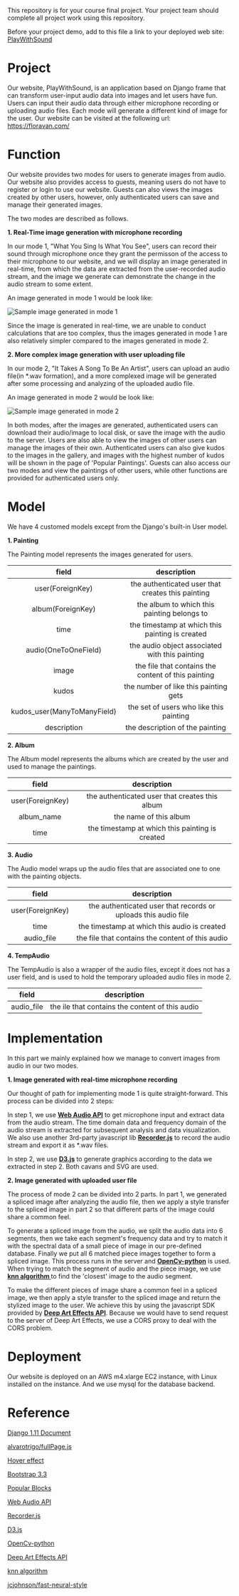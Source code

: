 This repository is for your course final project. Your project team
should complete all project work using this repository.

Before your project demo, add to this file a link to your deployed
web site: [PlayWithSound](https://floravan.com/)


# Project

Our website, PlayWithSound, is an application based on Django frame that can 
transform user-input audio data into images and let users have fun. Users 
can input their audio data through either microphone recording or uploading 
audio files. Each mode will generate a different kind of image for the user. 
Our website can be visited at the following url: https://floravan.com/
 
# Function

Our website provides two modes for users to generate images from audio. Our 
website also provides access to guests, meaning users do not have to register 
or login to use our website. Guests can also views the images created by other 
users, however, only authenticated users can save and manage their generated 
images.

The two modes are described as follows.

**1. Real-Time image generation with microphone recording**

In our mode 1, "What You Sing Is What You See", users can record their sound 
through microphone once they grant the permisson of the access to their 
microphone to our website, and we will display an image generated in 
real-time, from which the data are extracted from the user-recorded audio 
stream, and the image we generate can demonstrate the change in the audio 
stream to some extent.

An image generated in mode 1 would be look like:

![Sample image generated in mode 1](https://raw.githubusercontent.com/CMU-Web-Application-Development/Team330/master/sprint-presentations/mode_1.png?token=AZHFqvgVBvVu8Yl0598KLleNOhCknqyUks5aMKTPwA%3D%3D)

Since the image is generated in real-time, we are unable to conduct calculations
that are too complex, thus the images generated in mode 1 are also relatively 
simpler compared to the images generated in mode 2.

**2. More complex image generation with user uploading file**

In our mode 2, "It Takes A Song To Be An Artist", users can upload an audio 
file(in *.wav formation), and a more complexed image will be generated after 
some processing and analyzing of the uploaded audio file.

An image generated in mode 2 would be look like:

![Sample image generated in mode 2](https://raw.githubusercontent.com/CMU-Web-Application-Development/Team330/master/sprint-presentations/mode_2.jpg?token=AZHFqo2LfHCOGsW9-eaqSvJpRcbH8pxqks5aMKU5wA%3D%3D)

In both modes, after the images are generated, authenticated users can download 
their audio/image to local disk, or save the image with the audio to the server.
 Users are also able to view the images of other users can manage the images of 
their own. Authenticated users can also give kudos to the images in the gallery,
 and images with the highest number of kudos will be shown in the page of 
'Popular Paintings'. Guests can also access our two modes and view the paintings
 of other users, while other functions are provided for authenticated users 
only.

# Model

We have 4 customed models except from the Django's built-in User model.

**1. Painting**

The Painting model represents the images generated for users.

| field | description |
| :------: | :------: |
| user(ForeignKey) | the authenticated user that creates this painting |
| album(ForeignKey) | the album to which this painting belongs to |
| time | the timestamp at which this painting is created |
| audio(OneToOneField) | the audio object associated with this painting |
| image | the file that contains the content of this painting |
| kudos | the number of like this painting gets |
| kudos_user(ManyToManyField) | the set of users who like this painting | 
| description | the description of the painting |

**2. Album**

The Album model represents the albums which are created by the user and used to 
manage the paintings.

| field | description |
| :------: | :------: |
| user(ForeignKey) | the authenticated user that creates this album |
| album_name | the name of this album |
| time | the timestamp at which this painting is created |

**3. Audio**

The Audio model wraps up the audio files that are associated one to one with the 
painting objects.

| field | description |
| :------: | :------: |
| user(ForeignKey) | the authenticated user that records or uploads this audio file |
| time | the timestamp at which this audio is created |
| audio_file | the file that contains the content of this audio |

**4. TempAudio**

The TempAudio is also a wrapper of the audio files, except it does not has a user 
field, and is used to hold the temporary uploaded audio files in mode 2.

| field | description |
| :------: | :------: |
| audio_file | the ile that contains the content of this audio |

# Implementation

In this part we mainly explained how we manage to convert images from audio in our 
two modes.

**1. Image generated with real-time microphone recording**

Our thought of path for implementing mode 1 is quite straight-forward. This process 
can be divided into 2 steps:

In step 1, we use **[Web Audio API](https://developer.mozilla.org/en-US/docs/Web/API/Web_Audio_API)** 
to get microphone input and extract data from the audio stream. The time 
domain data and frequency domain of the audio stream is extracted for 
subsequent analysis and data visualization. We also use another 3rd-party 
javascript lib **[Recorder.js](https://github.com/kayjade/Recorderjs)** 
to record the audio stream and export it as *.wav files.

In step 2, we use **[D3.js](https://d3js.org/)** to generate graphics according 
to the data we extracted in step 2. Both cavans and SVG are used.

**2. Image generated with uploaded user file**

The process of mode 2 can be divided into 2 parts. In part 1, we generated a 
spliced image after analyzing the audio file, then we apply a style transfer 
to the spliced image in part 2 so that different parts of the image could 
share a common feel.

To generate a spliced image from the audio, we split the audio data into 6 
segments, then we take each segment's frequency data and try to match it with 
the spectral data of a small piece of image in our pre-defined database. Finally 
we put all 6 matched piece images together to form a spliced image. This 
process runs in the server and **[OpenCv-python](https://opencv-python-tutroals.readthedocs.io/en/latest/)**
 is used. When trying to match the segment of audio and the piece image, we use 
**[knn algorithm ](https://en.wikipedia.org/wiki/K-nearest_neighbors_algorithm)** 
to find the 'closest' image to the audio segment.

To make the different pieces of image share a common feel in a spliced image, 
we then apply a style transfer to the spliced image and return the stylized 
image to the user. We achieve this by using the javascript SDK provided by 
**[Deep Art Effects API](https://developer.deeparteffects.com/)**. 
Because we would have to send request to the server of Deep Art Effects, we 
use a CORS proxy to deal with the CORS problem.

# Deployment

Our website is deployed on an AWS m4.xlarge EC2 instance, with Linux installed 
on the instance. And we use mysql for the database backend.

# Reference

[Django 1.11 Document](https://docs.djangoproject.com/en/1.11/)

[alvarotrigo/fullPage.js](https://github.com/alvarotrigo/fullPage.js)

[Hover effect](https://miketricking.github.io/bootstrap-image-hover/)

[Bootstrap 3.3](https://getbootstrap.com/docs/3.3/)

[Popular Blocks](https://bl.ocks.org/)

[Web Audio API](https://developer.mozilla.org/en-US/docs/Web/API/Web_Audio_API)

[Recorder.js](https://github.com/kayjade/Recorderjs)

[D3.js](https://d3js.org/)

[OpenCv-python](https://opencv-python-tutroals.readthedocs.io/en/latest/)

[Deep Art Effects API](https://developer.deeparteffects.com/)

[knn algorithm](https://en.wikipedia.org/wiki/K-nearest_neighbors_algorithm)

[jcjohnson/fast-neural-style](https://github.com/jcjohnson/fast-neural-style)